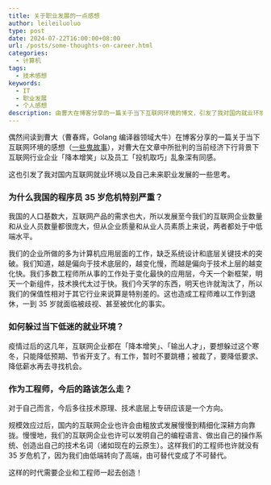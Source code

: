 ```yaml
---
title: 关于职业发展的一点感想
author: leileiluoluo
type: post
date: 2024-07-22T16:00:00+08:00
url: /posts/some-thoughts-on-career.html
categories:
  - 计算机
tags:
  - 技术感想
keywords:
  - IT
  - 职业发展
  - 个人感想
description: 由曹大在博客分享的一篇关于当下互联网环境的博文，引发了我对国内就业环境以及自己未来职业发展的一些思考。
---
```


偶然间读到曹大（曹春辉，Golang 编译器领域大牛）在博客分享的一篇关于当下互联网环境的感想（[一些鬼故事](https://xargin.com/ghost-story/)），对曹大在文章中所批判的当前经济下行背景下互联网行业企业「降本增笑」以及员工「投机取巧」乱象深有同感。

这也引发了我对国内互联网就业环境以及自己未来职业发展的一些思考。

<!--more-->

### 为什么我国的程序员 35 岁危机特别严重？

我国的人口基数大，互联网产品的需求也大，所以发展至今我们的互联网企业数量和从业人员数量都很庞大，但从企业质量和从业人员素质上来说，两者都处于中低端水平。

我们的企业所做的多为计算机应用层面的工作，缺乏系统设计和底层关键技术的突破。我们知道，越是偏向于技术底层的，越变化慢，而越是偏向于技术上层的越变化快。我们多数工程师所从事的工作处于变化最快的应用层，今天一个新框架，明天一个新组件，技术换代太过于快。我们今天学的东西，明天也许就淘汰了，所以我们的保值性相对于其它行业来说算是特别差的。这也造成工程师难以工作到退休，一到 35 岁就面临被歧视、甚至被优化的事实。

### 如何躲过当下低迷的就业环境？

疫情过后的这几年，互联网企业都在「降本增笑」、「输出人才」，要想躲过这个寒冬，只能降低预期、节省开支了。有工作，暂时不要跳槽；被裁了，要降低要求、降低薪水再去寻找机会。

### 作为工程师，今后的路该怎么走？

对于自己而言，今后多往技术原理、技术底层上专研应该是一个方向。

规模效应过后，国内的互联网企业也许会由粗放式发展慢慢到精细化深耕方向靠拢。慢慢地，我们的互联网企业也许可以发明自己的编程语言、做出自己的操作系统、创造出自己的技术名词（诸如现在的云原生）。这样我们的工程师也许就没有 35 岁危机了，因为我们由低端转向了高端，由可替代变成了不可替代。

这样的时代需要企业和工程师一起去创造！
